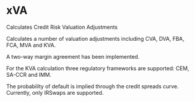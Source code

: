 # xVA
Calculates Credit Risk Valuation Adjustments

Calculates a number of valuation adjustments including CVA, DVA, FBA, FCA, MVA and KVA. 

A two-way margin agreement has been implemented. 

For the KVA calculation three regulatory frameworks are supported: CEM, SA-CCR and IMM. 

The probability of default is implied through the credit spreads curve. Currently, only IRSwaps are supported.

